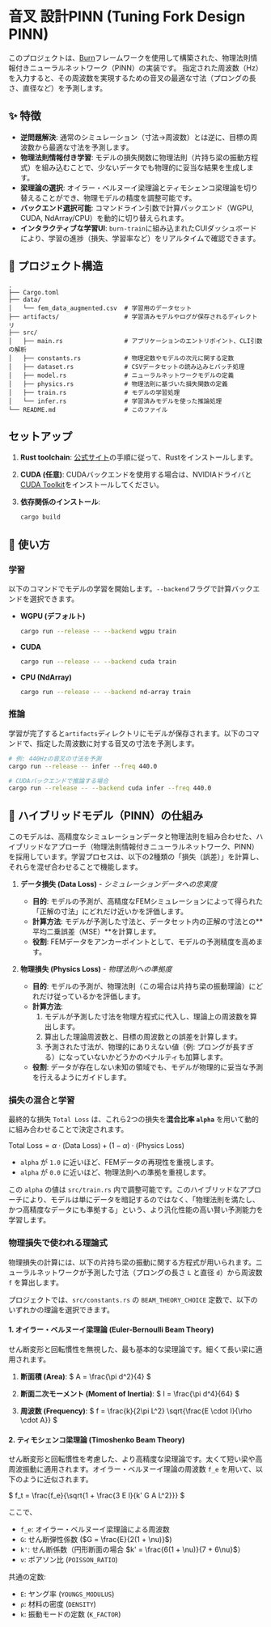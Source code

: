 # 音叉 設計PINN (Tuning Fork Design PINN)

このプロジェクトは、[Burn](https://burn.dev/)フレームワークを使用して構築された、物理法則情報付きニューラルネットワーク（PINN）の実装です。
指定された周波数（Hz）を入力すると、その周波数を実現するための音叉の最適な寸法（プロングの長さ、直径など）を予測します。

## ✨ 特徴

- **逆問題解決**: 通常のシミュレーション（寸法→周波数）とは逆に、目標の周波数から最適な寸法を予測します。
- **物理法則情報付き学習**: モデルの損失関数に物理法則（片持ち梁の振動方程式）を組み込むことで、少ないデータでも物理的に妥当な結果を生成します。
- **梁理論の選択**: オイラー・ベルヌーイ梁理論とティモシェンコ梁理論を切り替えることができ、物理モデルの精度を調整可能です。
- **バックエンド選択可能**: コマンドライン引数で計算バックエンド（WGPU, CUDA, NdArray/CPU）を動的に切り替えられます。
- **インタラクティブな学習UI**: `burn-train`に組み込まれたCUIダッシュボードにより、学習の進捗（損失、学習率など）をリアルタイムで確認できます。

## 📂 プロジェクト構造

```
.
├── Cargo.toml
├── data/
│   └── fem_data_augmented.csv  # 学習用のデータセット
├── artifacts/                  # 学習済みモデルやログが保存されるディレクトリ
├── src/
│   ├── main.rs                 # アプリケーションのエントリポイント、CLI引数の解析
│   ├── constants.rs            # 物理定数やモデルの次元に関する定数
│   ├── dataset.rs              # CSVデータセットの読み込みとバッチ処理
│   ├── model.rs                # ニューラルネットワークモデルの定義
│   ├── physics.rs              # 物理法則に基づいた損失関数の定義
│   ├── train.rs                # モデルの学習処理
│   └── infer.rs                # 学習済みモデルを使った推論処理
└── README.md                   # このファイル
```

## セットアップ

1. **Rust toolchain**: [公式サイト](https://www.rust-lang.org/tools/install)の手順に従って、Rustをインストールします。
2. **CUDA (任意)**: CUDAバックエンドを使用する場合は、NVIDIAドライバと[CUDA Toolkit](https://developer.nvidia.com/cuda-toolkit)をインストールしてください。
3. **依存関係のインストール**:

    ```bash
    cargo build
    ```

## 🚀 使い方

### 学習

以下のコマンドでモデルの学習を開始します。`--backend`フラグで計算バックエンドを選択できます。

- **WGPU (デフォルト)**

  ```bash
  cargo run --release -- --backend wgpu train
  ```

- **CUDA**

  ```bash
  cargo run --release -- --backend cuda train
  ```

- **CPU (NdArray)**

  ```bash
  cargo run --release -- --backend nd-array train
  ```

### 推論

学習が完了すると`artifacts`ディレクトリにモデルが保存されます。以下のコマンドで、指定した周波数に対する音叉の寸法を予測します。

```bash
# 例: 440Hzの音叉の寸法を予測
cargo run --release -- infer --freq 440.0

# CUDAバックエンドで推論する場合
cargo run --release -- --backend cuda infer --freq 440.0

```

## 🧠 ハイブリッドモデル（PINN）の仕組み

このモデルは、高精度なシミュレーションデータと物理法則を組み合わせた、ハイブリッドなアプローチ（物理法則情報付きニューラルネットワーク、PINN）を採用しています。学習プロセスは、以下の2種類の「損失（誤差）」を計算し、それらを混ぜ合わせることで機能します。

1.  **データ損失 (Data Loss)** - *シミュレーションデータへの忠実度*
    -   **目的**: モデルの予測が、高精度なFEMシミュレーションによって得られた「正解の寸法」にどれだけ近いかを評価します。
    -   **計算方法**: モデルが予測した寸法と、データセット内の正解の寸法との**平均二乗誤差（MSE）**を計算します。
    -   **役割**: FEMデータをアンカーポイントとして、モデルの予測精度を高めます。

2.  **物理損失 (Physics Loss)** - *物理法則への準拠度*
    -   **目的**: モデルの予測が、物理法則（この場合は片持ち梁の振動理論）にどれだけ従っているかを評価します。
    -   **計算方法**: 
        1.  モデルが予測した寸法を物理方程式に代入し、理論上の周波数を算出します。
        2.  算出した理論周波数と、目標の周波数との誤差を計算します。
        3.  予測された寸法が、物理的にありえない値（例: プロングが長すぎる）になっていないかどうかのペナルティも加算します。
    -   **役割**: データが存在しない未知の領域でも、モデルが物理的に妥当な予測を行えるようにガイドします。

### 損失の混合と学習

最終的な損失 `Total Loss` は、これら2つの損失を**混合比率 `alpha`** を用いて動的に組み合わせることで決定されます。

$`
\text{Total Loss} = \alpha \cdot (\text{Data Loss}) + (1 - \alpha) \cdot (\text{Physics Loss})
`$

-   `alpha` が `1.0` に近いほど、FEMデータの再現性を重視します。
-   `alpha` が `0.0` に近いほど、物理法則への準拠を重視します。

この `alpha` の値は `src/train.rs` 内で調整可能です。このハイブリッドなアプローチにより、モデルは単にデータを暗記するのではなく、「物理法則を満たし、かつ高精度なデータにも準拠する」という、より汎化性能の高い賢い予測能力を学習します。

### 物理損失で使われる理論式

物理損失の計算には、以下の片持ち梁の振動に関する方程式が用いられます。ニューラルネットワークが予測した寸法（プロングの長さ `L` と直径 `d`）から周波数 `f` を算出します。

プロジェクトでは、`src/constants.rs` の `BEAM_THEORY_CHOICE` 定数で、以下のいずれかの理論を選択できます。

#### 1. オイラー・ベルヌーイ梁理論 (Euler-Bernoulli Beam Theory)

せん断変形と回転慣性を無視した、最も基本的な梁理論です。細くて長い梁に適用されます。

1.  **断面積 (Area)**:
    $`
A = \frac{\pi d^2}{4}
`$

2.  **断面二次モーメント (Moment of Inertia)**:
    $`
I = \frac{\pi d^4}{64}
`$

3.  **周波数 (Frequency)**:
    $`
f = \frac{k}{2\pi L^2} \sqrt{\frac{E \cdot I}{\rho \cdot A}}
`$

#### 2. ティモシェンコ梁理論 (Timoshenko Beam Theory)

せん断変形と回転慣性を考慮した、より高精度な梁理論です。太くて短い梁や高周波振動に適用されます。オイラー・ベルヌーイ理論の周波数 `f_e` を用いて、以下のように近似されます。

$`
f_t = \frac{f_e}{\sqrt{1 + \frac{3 E I}{k' G A L^2}}}
`$

ここで、
-   `f_e`: オイラー・ベルヌーイ梁理論による周波数
-   `G`: せん断弾性係数 ($`G = \frac{E}{2(1 + \nu)}`$)
-   `k'`: せん断係数（円形断面の場合 $`k' = \frac{6(1 + \nu)}{7 + 6\nu}`$）
-   `ν`: ポアソン比 (`POISSON_RATIO`)

共通の定数:
-   `E`: ヤング率 (`YOUNGS_MODULUS`)
-   `ρ`: 材料の密度 (`DENSITY`)
-   `k`: 振動モードの定数 (`K_FACTOR`)

```